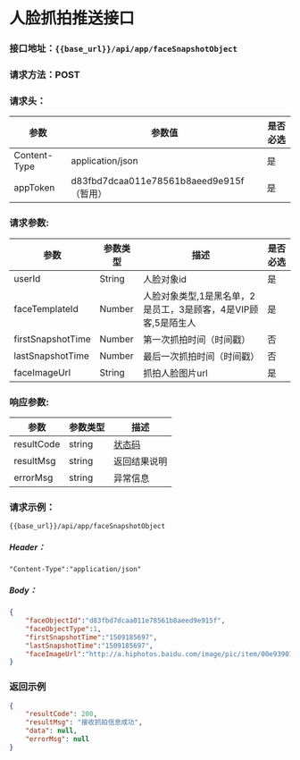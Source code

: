 # 人脸抓拍推送接口

### 接口地址：`{{base_url}}/api/app/faceSnapshotObject`

### 请求方法：POST

### 请求头：

| 参数 | 参数值 | 是否必选 |
| --- | --- | --- |
| Content-Type | application/json | 是 |
| appToken | d83fbd7dcaa011e78561b8aeed9e915f（暂用） | 是 |
### 请求参数:

| 参数 | 参数类型 | 描述 | 是否必选 |
| --- | --- | --- | --- |
| userId| String | 人脸对象id | 是 |
| faceTemplateId| Number | 人脸对象类型,1是黑名单，2是员工，3是顾客，4是VIP顾客,5是陌生人 | 是  |
| firstSnapshotTime| Number | 第一次抓拍时间（时间戳） | 否 |
| lastSnapshotTime| Number | 最后一次抓拍时间（时间戳） | 否 |
| faceImageUrl| String | 抓拍人脸图片url| 是 |

### 响应参数:

| 参数 | 参数类型 | 描述 |
| --- | --- | --- |
| resultCode | string | [状态码](/data-struct/code.md) |
| resultMsg | string | 返回结果说明 |
| errorMsg | string | 异常信息 |

### 请求示例：

```
{{base_url}}/api/app/faceSnapshotObject
```

##### Header：

```
"Content-Type":"application/json"
```

##### Body：

```json
{
    "faceObjectId":"d83fbd7dcaa011e78561b8aeed9e915f",
    "faceObjectType":1,
    "firstSnapshotTime":"1509185697",
    "lastSnapshotTime":"1509185697",
    "faceImageUrl":"http://a.hiphotos.baidu.com/image/pic/item/00e93901213fb80e3b0a611d3fd12f2eb8389424.jpg"
}
```

### 返回示例

```json
{
    "resultCode": 200,
    "resultMsg": "接收抓拍信息成功",
    "data": null,
    "errorMsg": null
}
```




